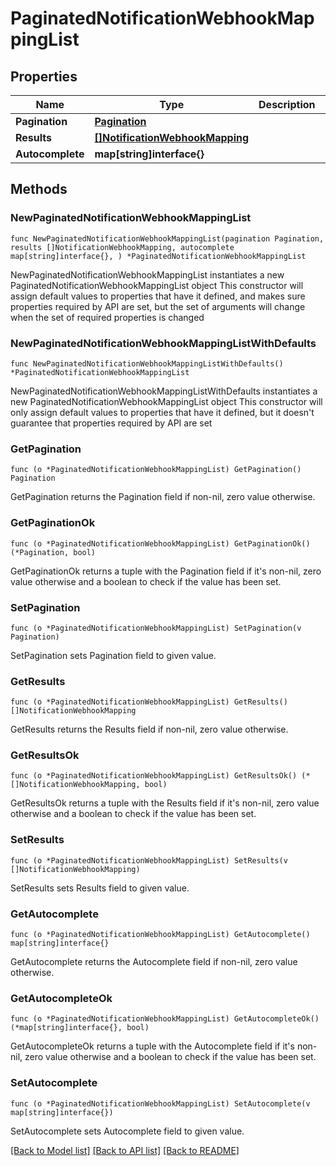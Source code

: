 # PaginatedNotificationWebhookMappingList

## Properties

Name | Type | Description | Notes
------------ | ------------- | ------------- | -------------
**Pagination** | [**Pagination**](Pagination.md) |  | 
**Results** | [**[]NotificationWebhookMapping**](NotificationWebhookMapping.md) |  | 
**Autocomplete** | **map[string]interface{}** |  | 

## Methods

### NewPaginatedNotificationWebhookMappingList

`func NewPaginatedNotificationWebhookMappingList(pagination Pagination, results []NotificationWebhookMapping, autocomplete map[string]interface{}, ) *PaginatedNotificationWebhookMappingList`

NewPaginatedNotificationWebhookMappingList instantiates a new PaginatedNotificationWebhookMappingList object
This constructor will assign default values to properties that have it defined,
and makes sure properties required by API are set, but the set of arguments
will change when the set of required properties is changed

### NewPaginatedNotificationWebhookMappingListWithDefaults

`func NewPaginatedNotificationWebhookMappingListWithDefaults() *PaginatedNotificationWebhookMappingList`

NewPaginatedNotificationWebhookMappingListWithDefaults instantiates a new PaginatedNotificationWebhookMappingList object
This constructor will only assign default values to properties that have it defined,
but it doesn't guarantee that properties required by API are set

### GetPagination

`func (o *PaginatedNotificationWebhookMappingList) GetPagination() Pagination`

GetPagination returns the Pagination field if non-nil, zero value otherwise.

### GetPaginationOk

`func (o *PaginatedNotificationWebhookMappingList) GetPaginationOk() (*Pagination, bool)`

GetPaginationOk returns a tuple with the Pagination field if it's non-nil, zero value otherwise
and a boolean to check if the value has been set.

### SetPagination

`func (o *PaginatedNotificationWebhookMappingList) SetPagination(v Pagination)`

SetPagination sets Pagination field to given value.


### GetResults

`func (o *PaginatedNotificationWebhookMappingList) GetResults() []NotificationWebhookMapping`

GetResults returns the Results field if non-nil, zero value otherwise.

### GetResultsOk

`func (o *PaginatedNotificationWebhookMappingList) GetResultsOk() (*[]NotificationWebhookMapping, bool)`

GetResultsOk returns a tuple with the Results field if it's non-nil, zero value otherwise
and a boolean to check if the value has been set.

### SetResults

`func (o *PaginatedNotificationWebhookMappingList) SetResults(v []NotificationWebhookMapping)`

SetResults sets Results field to given value.


### GetAutocomplete

`func (o *PaginatedNotificationWebhookMappingList) GetAutocomplete() map[string]interface{}`

GetAutocomplete returns the Autocomplete field if non-nil, zero value otherwise.

### GetAutocompleteOk

`func (o *PaginatedNotificationWebhookMappingList) GetAutocompleteOk() (*map[string]interface{}, bool)`

GetAutocompleteOk returns a tuple with the Autocomplete field if it's non-nil, zero value otherwise
and a boolean to check if the value has been set.

### SetAutocomplete

`func (o *PaginatedNotificationWebhookMappingList) SetAutocomplete(v map[string]interface{})`

SetAutocomplete sets Autocomplete field to given value.



[[Back to Model list]](../README.md#documentation-for-models) [[Back to API list]](../README.md#documentation-for-api-endpoints) [[Back to README]](../README.md)


